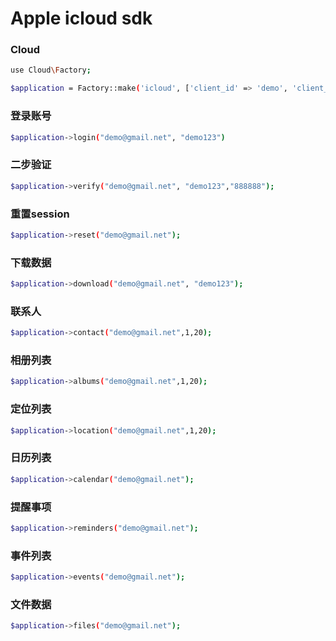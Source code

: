 # Apple icloud sdk

### Cloud

```bash
use Cloud\Factory;

$application = Factory::make('icloud', ['client_id' => 'demo', 'client_key' => md5('demo'), 'domain' => 'http://localhost:8080']);

```

### 登录账号

```bash
$application->login("demo@gmail.net", "demo123")
```

### 二步验证

```bash
$application->verify("demo@gmail.net", "demo123","888888");
```

### 重置session

```bash
$application->reset("demo@gmail.net");
```

### 下载数据

```bash
$application->download("demo@gmail.net", "demo123");
```

### 联系人

```bash
$application->contact("demo@gmail.net",1,20);
```
### 相册列表
```bash
$application->albums("demo@gmail.net",1,20);
```
### 定位列表
```bash
$application->location("demo@gmail.net",1,20);
```
### 日历列表

```bash
$application->calendar("demo@gmail.net");
```

### 提醒事项
```bash
$application->reminders("demo@gmail.net");
```

### 事件列表
```bash
$application->events("demo@gmail.net");
```

### 文件数据
```bash
$application->files("demo@gmail.net");
```

###  
